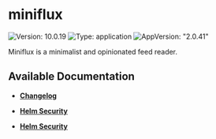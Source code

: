 # miniflux

![Version: 10.0.19](https://img.shields.io/badge/Version-10.0.19-informational?style=flat-square) ![Type: application](https://img.shields.io/badge/Type-application-informational?style=flat-square) ![AppVersion: "2.0.41"](https://img.shields.io/badge/AppVersion-"2.0.41"-informational?style=flat-square)

Miniflux is a minimalist and opinionated feed reader.

## Available Documentation

- [**Changelog**](CHANGELOG)

- [**Helm Security**](container-security)

- [**Helm Security**](helm-security)

